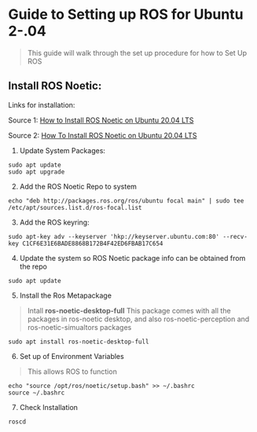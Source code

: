 # Guide to Setting up ROS for Ubuntu 2-.04
> This guide will walk through the set up procedure for how to Set Up ROS


## Install ROS Noetic:
Links for installation: 

Source 1: [How to Install ROS Noetic on Ubuntu 20.04 LTS](https://linoxide.com/how-to-install-ros-noetic-on-ubuntu-20-04/`) 

Source 2: [How To Install ROS Noetic on Ubuntu 20.04 LTS](https://idroot.us/install-ros-noetic-ubuntu-20-04/)

1. Update System Packages:
```
sudo apt update
sudo apt upgrade
```
2. Add the ROS Noetic Repo to system
```
echo "deb http://packages.ros.org/ros/ubuntu focal main" | sudo tee /etc/apt/sources.list.d/ros-focal.list
```
3. Add the ROS keyring:
```
sudo apt-key adv --keyserver 'hkp://keyserver.ubuntu.com:80' --recv-key C1CF6E31E6BADE8868B172B4F42ED6FBAB17C654
```

4. Update the system so ROS Noetic package info can be obtained from the repo

```
sudo apt update
```
5. Install the Ros Metapackage 
> Intall **ros-noetic-desktop-full**
> This package comes with all the packages in ros-noetic desktop, and also ros-noetic-perception and ros-noetic-simualtors packages
```
sudo apt install ros-noetic-desktop-full
```

6. Set up of Environment Variables
> This allows ROS to function
```
echo "source /opt/ros/noetic/setup.bash" >> ~/.bashrc
source ~/.bashrc
```

7. Check Installation
```
roscd
```


